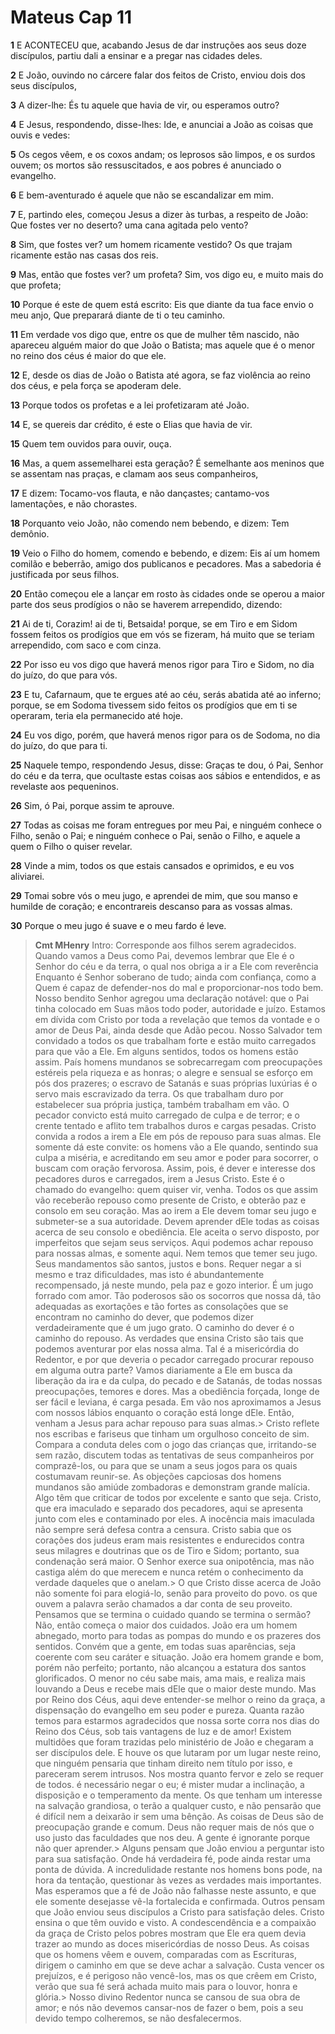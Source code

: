 # Mateus Cap 11

**1** 	E ACONTECEU que, acabando Jesus de dar instruções aos seus doze discípulos, partiu dali a ensinar e a pregar nas cidades deles.

**2** 	E João, ouvindo no cárcere falar dos feitos de Cristo, enviou dois dos seus discípulos,

**3** 	A dizer-lhe: És tu aquele que havia de vir, ou esperamos outro?

**4** 	E Jesus, respondendo, disse-lhes: Ide, e anunciai a João as coisas que ouvis e vedes:

**5** 	Os cegos vêem, e os coxos andam; os leprosos são limpos, e os surdos ouvem; os mortos são ressuscitados, e aos pobres é anunciado o evangelho.

**6** 	E bem-aventurado é aquele que não se escandalizar em mim.

**7** 	E, partindo eles, começou Jesus a dizer às turbas, a respeito de João: Que fostes ver no deserto? uma cana agitada pelo vento?

**8** 	Sim, que fostes ver? um homem ricamente vestido? Os que trajam ricamente estão nas casas dos reis.

**9** 	Mas, então que fostes ver? um profeta? Sim, vos digo eu, e muito mais do que profeta;

**10** 	Porque é este de quem está escrito: Eis que diante da tua face envio o meu anjo, Que preparará diante de ti o teu caminho.

**11** 	Em verdade vos digo que, entre os que de mulher têm nascido, não apareceu alguém maior do que João o Batista; mas aquele que é o menor no reino dos céus é maior do que ele.

**12** 	E, desde os dias de João o Batista até agora, se faz violência ao reino dos céus, e pela força se apoderam dele.

**13** 	Porque todos os profetas e a lei profetizaram até João.

**14** 	E, se quereis dar crédito, é este o Elias que havia de vir.

**15** 	Quem tem ouvidos para ouvir, ouça.

**16** 	Mas, a quem assemelharei esta geração? É semelhante aos meninos que se assentam nas praças, e clamam aos seus companheiros,

**17** 	E dizem: Tocamo-vos flauta, e não dançastes; cantamo-vos lamentações, e não chorastes.

**18** 	Porquanto veio João, não comendo nem bebendo, e dizem: Tem demônio.

**19** 	Veio o Filho do homem, comendo e bebendo, e dizem: Eis aí um homem comilão e beberrão, amigo dos publicanos e pecadores. Mas a sabedoria é justificada por seus filhos.

**20** 	Então começou ele a lançar em rosto às cidades onde se operou a maior parte dos seus prodígios o não se haverem arrependido, dizendo:

**21** 	Ai de ti, Corazim! ai de ti, Betsaida! porque, se em Tiro e em Sidom fossem feitos os prodígios que em vós se fizeram, há muito que se teriam arrependido, com saco e com cinza.

**22** 	Por isso eu vos digo que haverá menos rigor para Tiro e Sidom, no dia do juízo, do que para vós.

**23** 	E tu, Cafarnaum, que te ergues até ao céu, serás abatida até ao inferno; porque, se em Sodoma tivessem sido feitos os prodígios que em ti se operaram, teria ela permanecido até hoje.

**24** 	Eu vos digo, porém, que haverá menos rigor para os de Sodoma, no dia do juízo, do que para ti.

**25** 	Naquele tempo, respondendo Jesus, disse: Graças te dou, ó Pai, Senhor do céu e da terra, que ocultaste estas coisas aos sábios e entendidos, e as revelaste aos pequeninos.

**26** 	Sim, ó Pai, porque assim te aprouve.

**27** 	Todas as coisas me foram entregues por meu Pai, e ninguém conhece o Filho, senão o Pai; e ninguém conhece o Pai, senão o Filho, e aquele a quem o Filho o quiser revelar.

**28** 	Vinde a mim, todos os que estais cansados e oprimidos, e eu vos aliviarei.

**29** 	Tomai sobre vós o meu jugo, e aprendei de mim, que sou manso e humilde de coração; e encontrareis descanso para as vossas almas.

**30** 	Porque o meu jugo é suave e o meu fardo é leve.


> **Cmt MHenry** Intro: Corresponde aos filhos serem agradecidos. Quando vamos a Deus como Pai, devemos lembrar que Ele é o Senhor do céu e da terra, o qual nos obriga a ir a Ele com reverência Enquanto é Senhor soberano de tudo; ainda com confiança, como a Quem é capaz de defender-nos do mal e proporcionar-nos todo bem. Nosso bendito Senhor agregou uma declaração notável: que o Pai tinha colocado em Suas mãos todo poder, autoridade e juízo. Estamos em dívida com Cristo por toda a revelação que temos da vontade e o amor de Deus Pai, ainda desde que Adão pecou. Nosso Salvador tem convidado a todos os que trabalham forte e estão muito carregados para que vão a Ele. Em alguns sentidos, todos os homens estão assim. País homens mundanos se sobrecarregam com preocupações estéreis pela riqueza e as honras; o alegre e sensual se esforço em pós dos prazeres; o escravo de Satanás e suas próprias luxúrias é o servo mais escravizado da terra. Os que trabalham duro por estabelecer sua própria justiça, também trabalham em vão. O pecador convicto está muito carregado de culpa e de terror; e o crente tentado e aflito tem trabalhos duros e cargas pesadas. Cristo convida a rodos a irem a Ele em pós de repouso para suas almas. Ele somente dá este convite: os homens vão a Ele quando, sentindo sua culpa a miséria, e acreditando em seu amor e poder para socorrer, o buscam com oração fervorosa. Assim, pois, é dever e interesse dos pecadores duros e carregados, irem a Jesus Cristo. Este é o chamado do evangelho: quem quiser vir, venha. Todos os que assim vão receberão repouso como presente de Cristo, e obterão paz e consolo em seu coração. Mas ao irem a Ele devem tomar seu jugo e submeter-se a sua autoridade. Devem aprender dEle todas as coisas acerca de seu consolo e obediência. Ele aceita o servo disposto, por imperfeitos que sejam seus serviços. Aqui podemos achar repouso para nossas almas, e somente aqui. Nem temos que temer seu jugo. Seus mandamentos são santos, justos e bons. Requer negar a si mesmo e traz dificuldades, mas isto é abundantemente recompensado, já neste mundo, pela paz e gozo interior. É um jugo forrado com amor. Tão poderosos são os socorros que nossa dá, tão adequadas as exortações e tão fortes as consolações que se encontram no caminho do dever, que podemos dizer verdadeiramente que é um jugo grato. O caminho do dever é o caminho do repouso. As verdades que ensina Cristo são tais que podemos aventurar por elas nossa alma. Tal é a misericórdia do Redentor, e por que deveria o pecador carregado procurar repouso em alguma outra parte? Vamos diariamente a Ele em busca da liberação da ira e da culpa, do pecado e de Satanás, de todas nossas preocupações, temores e dores. Mas a obediência forçada, longe de ser fácil e leviana, é carga pesada. Em vão nos aproximamos a Jesus com nossos lábios enquanto o coração está longe dEle. Então, venham a Jesus para achar repouso para suas almas.> Cristo reflete nos escribas e fariseus que tinham um orgulhoso conceito de sim. Compara a conduta deles com o jogo das crianças que, irritando-se sem razão, discutem todas as tentativas de seus companheiros por comprazê-los, ou para que se unam a seus jogos para os quais costumavam reunir-se. As objeções capciosas dos homens mundanos são amiúde zombadoras e demonstram grande malícia. Algo têm que criticar de todos por excelente e santo que seja. Cristo, que era imaculado e separado dos pecadores, aqui se apresenta junto com eles e contaminado por eles. A inocência mais imaculada não sempre será defesa contra a censura. Cristo sabia que os corações dos judeus eram mais resistentes e endurecidos contra seus milagres e doutrinas que os de Tiro e Sidom; portanto, sua condenação será maior. O Senhor exerce sua onipotência, mas não castiga além do que merecem e nunca retém o conhecimento da verdade daqueles que o anelam.> O que Cristo disse acerca de João não somente foi para elogiá-lo, senão para proveito do povo. os que ouvem a palavra serão chamados a dar conta de seu proveito. Pensamos que se termina o cuidado quando se termina o sermão? Não, então começa o maior dos cuidados. João era um homem abnegado, morto para todas as pompas do mundo e os prazeres dos sentidos. Convém que a gente, em todas suas aparências, seja coerente com seu caráter e situação. João era homem grande e bom, porém não perfeito; portanto, não alcançou a estatura dos santos glorificados. O menor no céu sabe mais, ama mais, e realiza mais louvando a Deus e recebe mais dEle que o maior deste mundo. Mas por Reino dos Céus, aqui deve entender-se melhor o reino da graça, a dispensação do evangelho em seu poder e pureza. Quanta razão temos para estarmos agradecidos que nossa sorte corra nos dias do Reino dos Céus, sob tais vantagens de luz e de amor! Existem multidões que foram trazidas pelo ministério de João e chegaram a ser discípulos dele. E houve os que lutaram por um lugar neste reino, que ninguém pensaria que tinham direito nem título por isso, e pareceram serem intrusos. Nos mostra quanto fervor e zelo se requer de todos. é necessário negar o eu; é mister mudar a inclinação, a disposição e o temperamento da mente. Os que tenham um interesse na salvação grandiosa, o terão a qualquer custo, e não pensarão que é difícil nem a deixarão ir sem uma bênção. As coisas de Deus são de preocupação grande e comum. Deus não requer mais de nós que o uso justo das faculdades que nos deu. A gente é ignorante porque não quer aprender.> Alguns pensam que João enviou a perguntar isto para sua satisfação. Onde há verdadeira fé, pode ainda restar uma ponta de dúvida. A incredulidade restante nos homens bons pode, na hora da tentação, questionar às vezes as verdades mais importantes. Mas esperamos que a fé de João não falhasse neste assunto, e que ele somente desejasse vê-la fortalecida e confirmada. Outros pensam que João enviou seus discípulos a Cristo para satisfação deles. Cristo ensina o que têm ouvido e visto. A condescendência e a compaixão da graça de Cristo pelos pobres mostram que Ele era quem devia trazer ao mundo as doces misericórdias de nosso Deus. As coisas que os homens vêem e ouvem, comparadas com as Escrituras, dirigem o caminho em que se deve achar a salvação. Custa vencer os prejuízos, e é perigoso não vencê-los, mas os que crêem em Cristo, verão que sua fé será achada muito mais para o louvor, honra e glória.> Nosso divino Redentor nunca se cansou de sua obra de amor; e nós não devemos cansar-nos de fazer o bem, pois a seu devido tempo colheremos, se não desfalecermos.